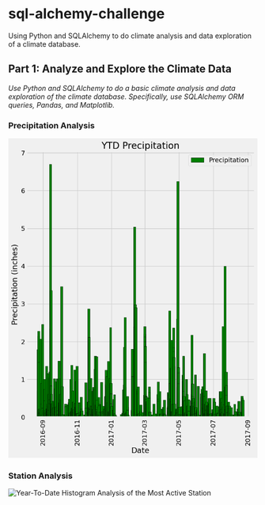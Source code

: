 # sql-alchemy-challenge
Using Python and SQLAlchemy to do climate analysis and data exploration of a climate database.

## **Part 1: Analyze and Explore the Climate Data**

*Use Python and SQLAlchemy to do a basic climate analysis and data exploration of the climate database. Specifically,  use SQLAlchemy ORM queries, Pandas, and Matplotlib.*

### Precipitation Analysis

![Year-To-Date Precipitation Analysis](Analysis/YTD_Precipitation.png)

### Station Analysis

![Year-To-Date Histogram Analysis of the *Most Active* Station](https://github.com/sullivanshave/sql-alchemy-challenge/assets/136047062/25837695-1dcb-4aad-8aa0-3e30b58a4279)



